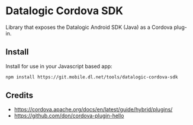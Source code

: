 # Datalogic Cordova SDK
Library that exposes the Datalogic Android SDK (Java) as a Cordova plug-in.

## Install
Install for use in your Javascript based app:

```bash
npm install https://git.mobile.dl.net/tools/datalogic-cordova-sdk
```

## Credits
* https://cordova.apache.org/docs/en/latest/guide/hybrid/plugins/
* https://github.com/don/cordova-plugin-hello
